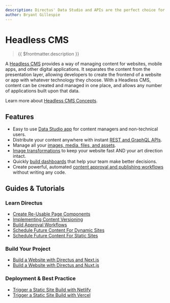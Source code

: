 ```yaml
---
description: Directus' Data Studio and APIs are the perfect choice for your Headless CMS.
author: Bryant Gillespie
---
```


# Headless CMS

> {{ $frontmatter.description }}

A [Headless CMS](https://directus.io/solutions/headless-cms) provides a way of managing content for websites, mobile apps, and other digital applications. It
separates the content from the presentation layer, allowing developers to create the frontend of a website or app with
whatever technology they choose. With a Headless CMS, content can be created and managed in one place, and allows any
number of applications built upon that data.

Learn more about [Headless CMS Concepts](/use-cases/headless-cms/concepts).

## Features

- Easy to use [Data Studio app](/user-guide/overview/data-studio-app) for content managers and non-technical users.
- Distribute your content anywhere with instant [REST and GraphQL APIs](/reference/introduction).
- Manage all your [images, media, files, and assets](/user-guide/file-library/files).
- [Image transformations](/reference/files#requesting-a-thumbnail) to keep your website fast AND your art direction
  intact.
- Quickly [build dashboards](/user-guide/insights/dashboards) that help your team make better decisions.
- Create powerful, automated [content approval and publishing workflows](/guides/headless-cms/approval-workflows)
  without writing any code.

## Guides & Tutorials

### Learn Directus

- [Create Re-Usable Page Components](/guides/headless-cms/reusable-components)
- [Implementing Content Versioning](/guides/headless-cms/content-versioning)
- [Build Approval Workflows](/guides/headless-cms/approval-workflows)
- [Schedule Future Content For Dynamic Sites](/guides/headless-cms/schedule-content/dynamic-sites)
- [Schedule Future Content For Static Sites](/guides/headless-cms/schedule-content/static-sites)

### Build Your Project

- [Build a Website with Directus and Next.js](/guides/headless-cms/build-static-website/next-13)
- [Build a Website with Directus and Nuxt.js](/guides/headless-cms/build-static-website/nuxt-3)

### Deployment & Best Practice

- [Trigger a Static Site Build with Netlify](/guides/headless-cms/trigger-static-builds/netlify)
- [Trigger a Static Site Build with Vercel](/guides/headless-cms/trigger-static-builds/vercel)
